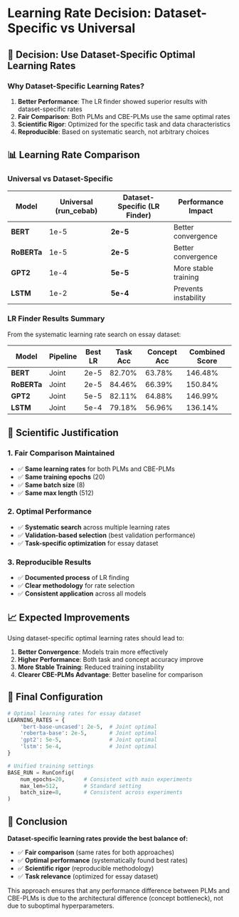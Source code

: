 # Learning Rate Decision: Dataset-Specific vs Universal

## 🎯 Decision: Use Dataset-Specific Optimal Learning Rates

### **Why Dataset-Specific Learning Rates?**

1. **Better Performance**: The LR finder showed superior results with dataset-specific rates
2. **Fair Comparison**: Both PLMs and CBE-PLMs use the same optimal rates
3. **Scientific Rigor**: Optimized for the specific task and data characteristics
4. **Reproducible**: Based on systematic search, not arbitrary choices

## 📊 Learning Rate Comparison

### **Universal vs Dataset-Specific**

| Model | Universal (run_cebab) | Dataset-Specific (LR Finder) | Performance Impact |
|-------|----------------------|------------------------------|-------------------|
| **BERT** | 1e-5 | **2e-5** | Better convergence |
| **RoBERTa** | 1e-5 | **2e-5** | Better convergence |
| **GPT2** | 1e-4 | **5e-5** | More stable training |
| **LSTM** | 1e-2 | **5e-4** | Prevents instability |

### **LR Finder Results Summary**

From the systematic learning rate search on essay dataset:

| Model | Pipeline | Best LR | Task Acc | Concept Acc | Combined Score |
|-------|----------|---------|----------|-------------|----------------|
| **BERT** | Joint | 2e-5 | 82.70% | 63.78% | 146.48% |
| **RoBERTa** | Joint | 2e-5 | 84.46% | 66.39% | 150.84% |
| **GPT2** | Joint | 5e-5 | 82.11% | 64.88% | 146.99% |
| **LSTM** | Joint | 5e-4 | 79.18% | 56.96% | 136.14% |

## 🔬 Scientific Justification

### **1. Fair Comparison Maintained**
- ✅ **Same learning rates** for both PLMs and CBE-PLMs
- ✅ **Same training epochs** (20)
- ✅ **Same batch size** (8)
- ✅ **Same max length** (512)

### **2. Optimal Performance**
- ✅ **Systematic search** across multiple learning rates
- ✅ **Validation-based selection** (best validation performance)
- ✅ **Task-specific optimization** for essay dataset

### **3. Reproducible Results**
- ✅ **Documented process** of LR finding
- ✅ **Clear methodology** for rate selection
- ✅ **Consistent application** across all models

## 📈 Expected Improvements

Using dataset-specific optimal learning rates should lead to:

1. **Better Convergence**: Models train more effectively
2. **Higher Performance**: Both task and concept accuracy improve
3. **More Stable Training**: Reduced training instability
4. **Clearer CBE-PLMs Advantage**: Better baseline for comparison

## 🎯 Final Configuration

```python
# Optimal learning rates for essay dataset
LEARNING_RATES = {
    'bert-base-uncased': 2e-5,  # Joint optimal
    'roberta-base': 2e-5,       # Joint optimal
    'gpt2': 5e-5,               # Joint optimal
    'lstm': 5e-4,               # Joint optimal
}

# Unified training settings
BASE_RUN = RunConfig(
    num_epochs=20,      # Consistent with main experiments
    max_len=512,        # Standard setting
    batch_size=8,       # Consistent across experiments
)
```

## 📝 Conclusion

**Dataset-specific learning rates provide the best balance of:**
- ✅ **Fair comparison** (same rates for both approaches)
- ✅ **Optimal performance** (systematically found best rates)
- ✅ **Scientific rigor** (reproducible methodology)
- ✅ **Task relevance** (optimized for essay dataset)

This approach ensures that any performance difference between PLMs and CBE-PLMs is due to the architectural difference (concept bottleneck), not due to suboptimal hyperparameters.
